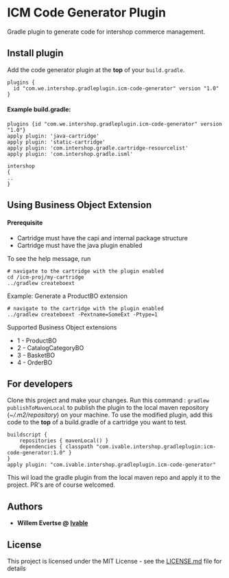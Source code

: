 
# ICM Code Generator Plugin
Gradle plugin to generate code for intershop commerce management.
## Install plugin

Add the code generator plugin at the **top** of your `build.gradle`.
```
plugins {
  id "com.we.intershop.gradleplugin.icm-code-generator" version "1.0"
}
```

#### Example build.gradle:
    plugins {id "com.we.intershop.gradleplugin.icm-code-generator" version "1.0"}
    apply plugin: 'java-cartridge'
    apply plugin: 'static-cartridge'
    apply plugin: 'com.intershop.gradle.cartridge-resourcelist'
    apply plugin: 'com.intershop.gradle.isml'
    
    intershop 
    {
    ..
    }

## Using Business Object Extension
#### Prerequisite
- Cartridge must have the capi and internal package structure
- Cartridge must have the java plugin enabled

To see the help message, run
```
# navigate to the cartridge with the plugin enabled
cd /icm-proj/my-cartridge
../gradlew createboext
```
Example:
Generate a ProductBO extension
```
# navigate to the cartridge with the plugin enabled
../gradlew createboext -Pextname=SomeExt -Ptype=1
```
Supported Business Object extensions
 - 1 - ProductBO
 - 2 - CatalogCategoryBO
 - 3 - BasketBO
 - 4 - OrderBO

## For developers
Clone this project and make your changes. Run this command  : `gradlew publishToMavenLocal` to publish the plugin to the local maven repository (*~/.m2/repository*) on your machine.
To use the modified plugin, add this code to the **top** of a build.gradle of a cartridge you want to test.

    buildscript {
        repositories { mavenLocal() }
        dependencies { classpath "com.ivable.intershop.gradleplugin:icm-code-generator:1.0" }
    }
    apply plugin: "com.ivable.intershop.gradleplugin.icm-code-generator"

This wil load the gradle plugin from the local maven repo and apply it to the project.
PR's are of course welcomed.

## Authors

* **Willem Evertse @ [Ivable](https://www.ivable.com)**


## License

This project is licensed under the MIT License - see the [LICENSE.md](LICENSE.md) file for details

